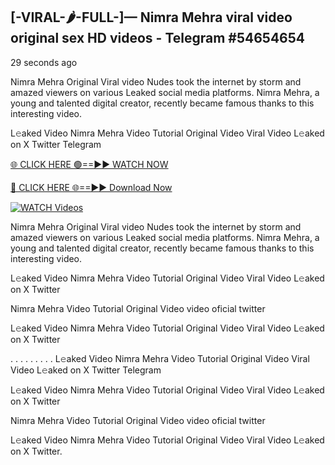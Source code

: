 ## [-VIRAL-🌶-FULL-]— Nimra Mehra viral video original sex HD videos  - Telegram #54654654

29 seconds ago

Nimra Mehra Original Viral video Nudes took the internet by storm and amazed viewers on various Leaked social media platforms. Nimra Mehra, a young and talented digital creator, recently became famous thanks to this interesting video.

L𝚎aked Video Nimra Mehra Video Tutorial Original Video Viral Video L𝚎aked on X Twitter Telegram

[🌐 CLICK HERE 🟢==►► WATCH NOW](https://aztvl.blogspot.com/2025/02/leaked.html)

[🔴 CLICK HERE 🌐==►► Download Now](https://aztvl.blogspot.com/2025/02/leaked.html)

[![WATCH Videos](https://i.imgur.com/dJHk4Zq.gif)](https://aztvl.blogspot.com/2025/02/leaked.html)

Nimra Mehra Original Viral video Nudes took the internet by storm and amazed viewers on various Leaked social media platforms. Nimra Mehra, a young and talented digital creator, recently became famous thanks to this interesting video.

L𝚎aked Video Nimra Mehra Video Tutorial Original Video Viral Video L𝚎aked on X Twitter

Nimra Mehra Video Tutorial Original Video video oficial twitter

L𝚎aked Video Nimra Mehra Video Tutorial Original Video Viral Video L𝚎aked on X Twitter

. . . . . . . . . L𝚎aked Video Nimra Mehra Video Tutorial Original Video Viral Video L𝚎aked on X Twitter Telegram

L𝚎aked Video Nimra Mehra Video Tutorial Original Video Viral Video L𝚎aked on X Twitter

Nimra Mehra Video Tutorial Original Video video oficial twitter

L𝚎aked Video Nimra Mehra Video Tutorial Original Video Viral Video L𝚎aked on X Twitter.